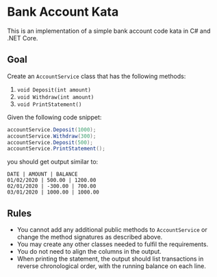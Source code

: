 # Bank Account Kata

This is an implementation of a simple bank account code kata in C# and .NET Core.

## Goal

Create an `AccountService` class that has the following methods:

1. `void Deposit(int amount)`
2. `void Withdraw(int amount)`
3. `void PrintStatement()`

Given the following code snippet:

```csharp
accountService.Deposit(1000);
accountService.Withdraw(300);
accountService.Deposit(500);
accountService.PrintStatement();
```

you should get output similar to:

```
DATE | AMOUNT | BALANCE
01/02/2020 | 500.00 | 1200.00
02/01/2020 | -300.00 | 700.00
03/01/2020 | 1000.00 | 1000.00
```

## Rules

* You cannot add any additional public methods to `AccountService` or change the method signatures as described above.
* You may create any other classes needed to fulfil the requirements.
* You do not need to align the columns in the output.
* When printing the statement, the output should list transactions in reverse chronological order, with the running balance on each line.

